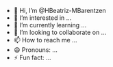 - 👋 Hi, I’m @HBeatriz-MBarentzen
- 👀 I’m interested in ...
- 🌱 I’m currently learning ...
- 💞️ I’m looking to collaborate on ...
- 📫 How to reach me ...
- 😄 Pronouns: ...
- ⚡ Fun fact: ...

<!---
HBeatriz-MBarentzen/HBeatriz-MBarentzen is a ✨ special ✨ repository because its `README.md` (this file) appears on your GitHub profile.
You can click the Preview link to take a look at your changes.
--->

